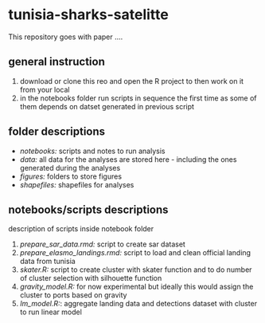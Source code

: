 # tunisia-sharks-satelitte

This repository goes with paper ....

## general instruction
1. download or clone this reo and open the R project to then work on it from your local
2. in the notebooks folder run scripts in sequence the first time as some of them depends on datset generated in previous script


## folder descriptions
- *notebooks:* scripts and notes to run analysis
- *data:* all data for the analyses are stored here - including the ones generated during the analyses
- *figures:* folders to store figures
- *shapefiles:* shapefiles for analyses

## notebooks/scripts descriptions
description of scripts inside notebook folder

1. *prepare_sar_data.rmd:* script to create sar dataset
2. *prepare_elasmo_landings.rmd:* script to load and clean official landing data from tunisia
3. *skater.R:* script to create cluster with skater function and to do number of cluster selection with silhouette function
4. *gravity_model.R:* for now experimental but ideally this would assign the cluster to ports based on gravity
5. *lm_model.R:*: aggregate landing data and detections dataset with cluster to run linear model 
